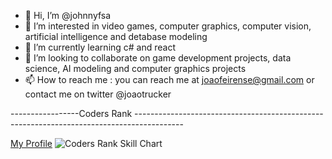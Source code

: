 - 👋 Hi, I’m @johnnyfsa
- 👀 I’m interested in video games, computer graphics, computer vision, artificial intelligence and detabase modeling
- 🌱 I’m currently learning c# and react 
- 💞️ I’m looking to collaborate on game development projects, data science, AI modeling and computer graphics projects 
- 📫 How to reach me : you can reach me at joaofeirense@gmail.com or contact me on twitter @joaotrucker

-----------------Coders Rank ------------------------------------------------------------------------------------------

[My Profile](https://profile.codersrank.io/user/johnnyfsa)
![Coders Rank Skill Chart](https://imagizer.imageshack.com/img922/1263/GiW5UO.png)
<!---
johnnyfsa/johnnyfsa is a ✨ special ✨ repository because its `README.md` (this file) appears on your GitHub profile.
You can click the Preview link to take a look at your changes.
--->
